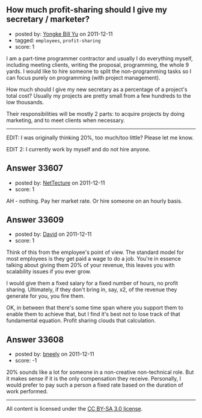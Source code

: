 ## How much profit-sharing should I give my secretary / marketer?

- posted by: [Yongke Bill Yu](https://stackexchange.com/users/-1/14971-yongke-bill-yu) on 2011-12-11
- tagged: `employees`, `profit-sharing`
- score: 1

I am a part-time programmer contractor and usually I do everything myself, including meeting clients, writing the proposal, programming, the whole 9 yards.  I would like to hire someone to split the non-programming tasks so I can focus purely on programming (with project management).  

How much should I give my new secretary as a percentage of a project's total cost?  Usually my projects are pretty small from a few hundreds to the low thousands.

Their responsibilities will be mostly 2 parts: to acquire projects by doing marketing, and to meet clients when necessary.

----------------------

EDIT:  I was originally thinking 20%, too much/too little?  Please let me know.

EDIT 2:  I currently work by myself and do not hire anyone.


## Answer 33607

- posted by: [NetTecture](https://stackexchange.com/users/-1/3350-nettecture) on 2011-12-11
- score: 1

AH - nothing. Pay her market rate. Or hire someone on an hourly basis.


## Answer 33609

- posted by: [David](https://stackexchange.com/users/-1/5460-david) on 2011-12-11
- score: 1

Think of this from the employee's point of view. The standard model for most employees is they get paid a wage to do a job. You're in essence talking about giving them 20% of your revenue, this leaves you with scalability issues if you ever grow.

I would give them a fixed salary for a fixed number of hours, no profit sharing. Ultimately, if they don't bring in, say, x2, of the revenue they generate for you, you fire them.

OK, in between that there's some time span where you support them to enable them to achieve that, but I find it's best not to lose track of that fundamental equation. Profit sharing clouds that calculation.


## Answer 33608

- posted by: [bneely](https://stackexchange.com/users/-1/14957-bneely) on 2011-12-11
- score: -1

20% sounds like a lot for someone in a non-creative non-technical role. But it makes sense if it is the only compensation they receive. Personally, I would prefer to pay such a person a fixed rate based on the duration of work performed.



---

All content is licensed under the [CC BY-SA 3.0 license](https://creativecommons.org/licenses/by-sa/3.0/).
